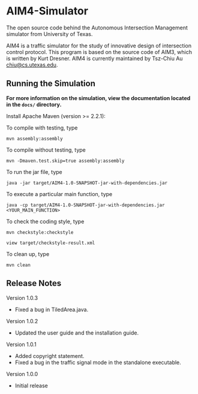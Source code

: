 # AIM4-Simulator
The open source code behind the Autonomous Intersection Management simulator from University of Texas.

AIM4 is a traffic simulator for the study of innovative design of intersection control protocol.
This program is based on the source code of AIM3, which is written by Kurt Dresner.
AIM4 is currently maintained by Tsz-Chiu Au <chiu@cs.utexas.edu>.

## Running the Simulation

**For more information on the simulation, view the documentation located in the `docs/` directory.**

Install Apache Maven (version >= 2.2.1):

To compile with testing, type

`mvn assembly:assembly`

To compile without testing, type

`mvn -Dmaven.test.skip=true assembly:assembly`

To run the jar file, type

`java -jar target/AIM4-1.0-SNAPSHOT-jar-with-dependencies.jar`

To execute a particular main function, type

`java -cp target/AIM4-1.0-SNAPSHOT-jar-with-dependencies.jar <YOUR_MAIN_FUNCTION>`

To check the coding style, type

`mvn checkstyle:checkstyle`

`view target/checkstyle-result.xml`

To clean up, type

`mvn clean`

## Release Notes

Version 1.0.3
- Fixed a bug in TiledArea.java.

Version 1.0.2
- Updated the user guide and the installation guide.

Version 1.0.1
- Added copyright statement.
- Fixed a bug in the traffic signal mode in the standalone executable.

Version 1.0.0
- Initial release
